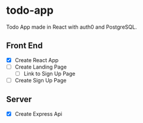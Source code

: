 # todo-app

Todo App made in React with auth0 and PostgreSQL.

## Front End
* [x] Create React App
* [ ] Create Landing Page
	* [ ] Link to Sign Up Page
* [ ] Create Sign Up Page

## Server
* [x] Create Express Api
